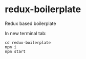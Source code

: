 # redux-boilerplate
Redux based boilerplate

In new terminal tab:
```
cd redux-boilerplate
npm i
npm start
```